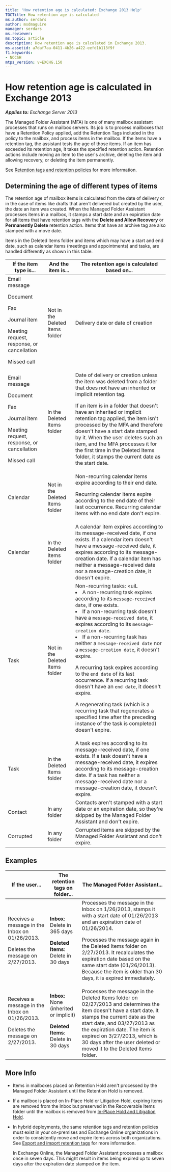 ```yaml
---
title: 'How retention age is calculated: Exchange 2013 Help'
TOCTitle: How retention age is calculated
ms.author: serdars
author: msdmaguire
manager: serdars
ms.reviewer:
ms.topic: article
description: How retention age is calculated in Exchange 2013.
ms.assetid: a7daf7aa-0411-4b26-a422-eefd1b113f9f
f1.keywords:
- NOCSH
mtps_version: v=EXCHG.150
---
```


# How retention age is calculated in Exchange 2013

_**Applies to:** Exchange Server 2013_

The Managed Folder Assistant (MFA) is one of many mailbox assistant processes that runs on mailbox servers. Its job is to process mailboxes that have a Retention Policy applied, add the Retention Tags included in the policy to the mailbox, and process items in the mailbox. If the items have a retention tag, the assistant tests the age of those items. If an item has exceeded its retention age, it takes the specified retention action. Retention actions include moving an item to the user's archive, deleting the item and allowing recovery, or deleting the item permanently.

See [Retention tags and retention policies](retention-tags-and-policies-exchange-2013-help.md) for more information.

## Determining the age of different types of items

The retention age of mailbox items is calculated from the date of delivery or in the case of items like drafts that aren't delivered but created by the user, the date an item was created. When the Managed Folder Assistant processes items in a mailbox, it stamps a start date and an expiration date for all items that have retention tags with the **Delete and Allow Recovery** or **Permanently Delete** retention action. Items that have an archive tag are also stamped with a move date.

Items in the Deleted Items folder and items which may have a start and end date, such as calendar items (meetings and appointments) and tasks, are handled differently as shown in this table.

|If the item type is...|And the item is...|The retention age is calculated based on...|
|---|---|---|
|Email message <p> Document <p> Fax <p> Journal item <p> Meeting request, response, or cancellation <p> Missed call|Not in the Deleted Items folder|Delivery date or date of creation|
|Email message <p> Document <p> Fax <p> Journal item <p> Meeting request, response, or cancellation <p> Missed call|In the Deleted Items folder| Date of delivery or creation unless the item was deleted from a folder that does not have an inherited or implicit retention tag. <p> If an item is in a folder that doesn't have an inherited or implicit retention tag applied, the item isn't processed by the MFA and therefore doesn't have a start date stamped by it. When the user deletes such an item, and the MFA processes it for the first time in the Deleted Items folder, it stamps the current date as the start date.|
|Calendar|Not in the Deleted Items folder| Non-recurring calendar items expire according to their end date. <p> Recurring calendar items expire according to the end date of their last occurrence. Recurring calendar items with no end date don't expire.|
|Calendar|In the Deleted Items folder|A calendar item expires according to its message-received date, if one exists. If a calendar item doesn't have a message-received date, it expires according to its message-creation date. If a calendar item has neither a message-received date nor a message-creation date, it doesn't expire.|
|Task|Not in the Deleted Items folder| Non-recurring tasks: <uiL<li>A non-recurring task expires according to its `message-received date`, if one exists.</li><li>If a non-recurring task doesn't have a `message-received date`, it expires according to its `message-creation date`.</li><li>If a non-recurring task has neither a `message-received date` nor a `message-creation date`, it doesn't expire.</li></ul> <p> A recurring task expires according to the `end date` of its last occurrence. If a recurring task doesn't have an `end date`, it doesn't expire. <p> A regenerating task (which is a recurring task that regenerates a specified time after the preceding instance of the task is completed) doesn't expire.|
|Task|In the Deleted Items folder|A task expires according to its message-received date, if one exists. If a task doesn't have a message-received date, it expires according to its message-creation date. If a task has neither a message-received date nor a message-creation date, it doesn't expire.|
|Contact|In any folder|Contacts aren't stamped with a start date or an expiration date, so they're skipped by the Managed Folder Assistant and don't expire.|
|Corrupted|In any folder|Corrupted items are skipped by the Managed Folder Assistant and don't expire.|

## Examples

|If the user...|The retention tags on folder...|The Managed Folder Assistant...|
|---|---|---|
|Receives a message in the Inbox on 01/26/2013. <p> Deletes the message on 2/27/2013.|**Inbox**: Delete in 365 days <p> **Deleted Items**: Delete in 30 days|Processes the message in the Inbox on 1/26/2013, stamps it with a start date of 01/26/2013 and an expiration date of 01/26/2014. <p> Processes the message again in the Deleted Items folder on 2/27/2013. It recalculates the expiration date based on the same start date (01/26/2013). Because the item is older than 30 days, it is expired immediately.|
|Receives a message in the Inbox on 01/26/2013. <p> Deletes the message on 2/27/2013.|**Inbox**: None (inherited or implicit) <p> **Deleted Items**: Delete in 30 days|Processes the message in the Deleted Items folder on 02/27/2013 and determines the item doesn't have a start date. It stamps the current date as the start date, and 03/27/2013 as the expiration date. The item is expired on 3/27/2013, which is 30 days after the user deleted or moved it to the Deleted Items folder.|

## More Info

- Items in mailboxes placed on Retention Hold aren't processed by the Managed Folder Assistant until the Retention Hold is removed.

- If a mailbox is placed on In-Place Hold or Litigation Hold, expiring items are removed from the Inbox but preserved in the Recoverable Items folder until the mailbox is removed from [In-Place Hold and Litigation Hold](in-place-and-litigation-holds-exchange-2013-help.md).

- In hybrid deployments, the same retention tags and retention policies must exist in your on-premises and Exchange Online organizations in order to consistently move and expire items across both organizations. See [Export and import retention tags](export-and-import-retention-tags-exchange-2013-help.md) for more information.

  In Exchange Online, the Managed Folder Assistant processes a mailbox once in seven days. This might result in items being expired up to seven days after the expiration date stamped on the item.
